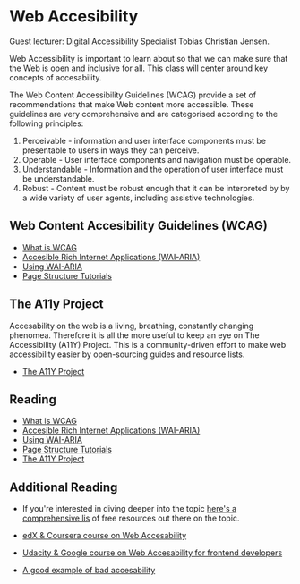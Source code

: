 # Web Accesibility

Guest lecturer: Digital Accessibility Specialist Tobias Christian Jensen.

Web Accessibility is important to learn about so that we can make sure that the Web is open and inclusive for all. This class will center around key concepts of accesability.

The Web Content Accessibility Guidelines (WCAG) provide a set of recommendations that make Web content more accessible. These guidelines are very comprehensive and are categorised according to the following principles:

1. Perceivable - information and user interface components must be presentable to users in ways they can perceive.
2. Operable - User interface components and navigation must be operable.
3. Understandable - Information and the operation of user interface must be understandable.
4. Robust - Content must be robust enough that it can be interpreted by by a wide variety of user agents, including assistive technologies.


## Web Content Accesibility Guidelines (WCAG)
- [What is WCAG](https://www.w3.org/TR/WCAG21/)
- [Accesible Rich Internet Applications (WAI-ARIA)](https://www.w3.org/TR/WCAG21/)
- [Using WAI-ARIA](https://www.w3.org/TR/wai-aria/#usage)
- [Page Structure Tutorials](https://www.w3.org/WAI/tutorials/page-structure/)

## The A11y Project
Accesability on the web is a living, breathing, constantly changing phenomea. Therefore it is all the more useful to keep an eye on The Accessibility (A11Y) Project. This is a community-driven effort to make web accessibility easier by open-sourcing guides and resource lists.
- [The A11Y Project](https://a11yproject.com/)

## Reading
- [What is WCAG](https://www.w3.org/TR/WCAG21/)
- [Accesible Rich Internet Applications (WAI-ARIA)](https://www.w3.org/TR/WCAG21/)
- [Using WAI-ARIA](https://www.w3.org/TR/wai-aria/#usage)
- [Page Structure Tutorials](https://www.w3.org/WAI/tutorials/page-structure/)
- [The A11Y Project](https://a11yproject.com/)


## Additional Reading
- If you're interested in diving deeper into the topic [here's a comprehensive lis](https://github.com/mgifford/a11y-courses) of free resources out there on the topic.

- [edX & Coursera course on Web Accesability](https://www.edx.org/course/web-accessibility-introduction)

- [Udacity & Google course on Web Accesability for frontend developers](https://www.udacity.com/course/web-accessibility--ud891)

- [A good example of bad accesability](https://www.lingscars.com/)
